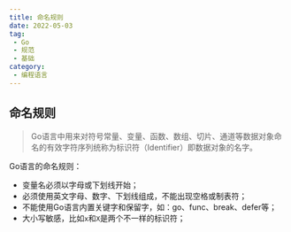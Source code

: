 ```yaml
---
title: 命名规则
date: 2022-05-03
tag:
 - Go
 - 规范
 - 基础
category:
 - 编程语言
---
```


## 命名规则

> Go语言中用来对符号常量、变量、函数、数组、切片、通道等数据对象命名的有效字符序列统称为标识符（Identifier）即数据对象的名字。

Go语言的命名规则：

- 变量名必须以字母或下划线开始；
- 必须使用英文字母、数字、下划线组成，不能出现空格或制表符；
- 不能使用Go语言内置关键字和保留字，如：go、func、break、defer等；
- 大小写敏感，比如`x`和`X`是两个不一样的标识符；
